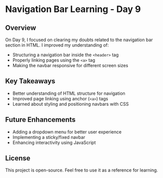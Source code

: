 # Navigation Bar Learning - Day 9

## Overview
On Day 9, I focused on clearing my doubts related to the navigation bar section in HTML. I improved my understanding of:
- Structuring a navigation bar inside the `<header>` tag  
- Properly linking pages using the `<a>` tag  
- Making the navbar responsive for different screen sizes  

## Key Takeaways
- Better understanding of HTML structure for navigation  
- Improved page linking using anchor (`<a>`) tags  
- Learned about styling and positioning navbars with CSS  

## Future Enhancements
- Adding a dropdown menu for better user experience  
- Implementing a sticky/fixed navbar  
- Enhancing interactivity using JavaScript  

## License
This project is open-source. Feel free to use it as a reference for learning.
